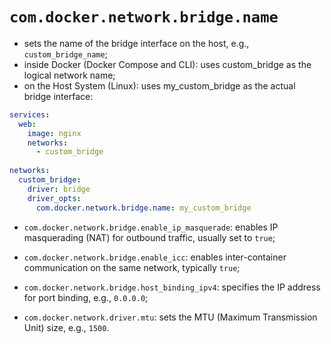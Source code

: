 # `com.docker.network.bridge.name`

- sets the name of the bridge interface on the host, e.g., `custom_bridge_name`;
- inside Docker (Docker Compose and CLI): uses custom_bridge as the logical network name;
- on the Host System (Linux): uses my_custom_bridge as the actual bridge interface:
  
```yaml
services:
  web:
    image: nginx
    networks:
      - custom_bridge
  
networks:
  custom_bridge:
    driver: bridge
    driver_opts:
      com.docker.network.bridge.name: my_custom_bridge
```



- `com.docker.network.bridge.enable_ip_masquerade`: enables IP masquerading (NAT) for outbound traffic, usually set to `true`;
- `com.docker.network.bridge.enable_icc`: enables inter-container communication on the same network, typically `true`;
 

- `com.docker.network.bridge.host_binding_ipv4`: specifies the IP address for port binding, e.g., `0.0.0.0`;
- `com.docker.network.driver.mtu`: sets the MTU (Maximum Transmission Unit) size, e.g., `1500`.
